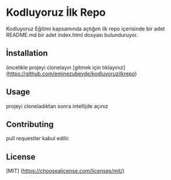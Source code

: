 # Kodluyoruz İlk Repo
Kodluyoruz Eğitimi kapsamında açtığım ilk repo içerisinde bir adet README.md bir adet index.html dosyası bulunduruyor.
## İnstallation
öncelikle projeyi clonelayın
[gitmek için tıklayınız] (https://github.com/eminezubeyde/kodluyoruzilkrepo)
## Usage
projeyi cloneladıktan sonra intellijde açınız
## Contributing 
pull requestler kabul edilir.
## License
[MIT] (https://choosealicense.com/licenses/mit/)



